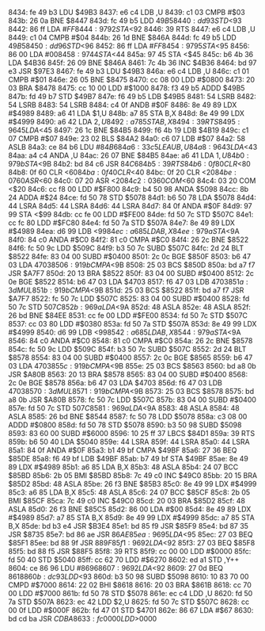 8434: fe 49 b3     LDU    $49B3
8437: e6 c4        LDB    ,U
8439: c1 03        CMPB   #$03
843b: 26 0a        BNE    $8447
843d: fc 49 b5     LDD    $49B5
8440: dd 93        STD    <$93
8442: 86 ff        LDA    #$FF
8444: 97 92        STA    <$92
8446: 39           RTS
8447: e6 c4        LDB    ,U
8449: c1 04        CMPB   #$04
844b: 26 1d        BNE    $846A
844d: fc 49 b5     LDD    $49B5
8450: dd 96        STD    <$96
8452: 86 ff        LDA    #$FF
8454: 97 95        STA    <$95
8456: 86 00        LDA    #$00
8458: 97 44        STA    <$44
845a: 97 45        STA    <$45
845c: b6 4b 36     LDA    $4B36
845f: 26 09        BNE    $846A
8461: 7c 4b 36     INC    $4B36
8464: bd 97 e3     JSR    $97E3
8467: fe 49 b3     LDU    $49B3
846a: e6 c4        LDB    ,U
846c: c1 01        CMPB   #$01
846e: 26 05        BNE    $8475
8470: cc 08 00     LDD    #$0800
8473: 20 03        BRA    $8478
8475: cc 10 00     LDD    #$1000
8478: f3 49 b5     ADDD   $49B5
847b: fd 49 b7     STD    $49B7
847e: f6 49 b5     LDB    $49B5
8481: 54           LSRB
8482: 54           LSRB
8483: 54           LSRB
8484: c4 0f        ANDB   #$0F
8486: 8e 49 89     LDX    #$4989
8489: a6 41        LDA    $1,U
848b: a7 85        STA    B,X
848d: 8e 49 99     LDX    #$4999
8490: a6 42        LDA    $2,U
8492: a7 85        STA    B,X
8494: 39           RTS
8495: 96 45        LDA    <$45
8497: 26 1c        BNE    $84B5
8499: f6 4b 19     LDB    $4B19
849c: c1 07        CMPB   #$07
849e: 23 02        BLS    $84A2
84a0: c6 07        LDB    #$07
84a2: 58           ASLB
84a3: ce 84 b6     LDU    #$84B6
84a6: 33 c5        LEAU   B,U
84a8: 96 43        LDA    <$43
84aa: a4 c4        ANDA   ,U
84ac: 26 07        BNE    $84B5
84ae: a6 41        LDA    $1,U
84b0: 97 9b        STA    <$9B
84b2: bd 84 c6     JSR    $84C6
84b5: 39           RTS
84b6: 0f 80        CLR    <$80
84b8: 0f 60        CLR    <$60
84ba: 0f 40        CLR    <$40
84bc: 0f 20        CLR    <$20
84be: 07 60        ASR    <$60
84c0: 07 20        ASR    <$20
84c2: 03 60        COM    <$60
84c4: 03 20        COM    <$20
84c6: cc f8 00     LDD    #$F800
84c9: b4 50 98     ANDA   $5098
84cc: 8b 24        ADDA   #$24
84ce: fd 50 78     STD    $5078
84d1: b6 50 78     LDA    $5078
84d4: 44           LSRA
84d5: 44           LSRA
84d6: 44           LSRA
84d7: 84 0f        ANDA   #$0F
84d9: 97 99        STA    <$99
84db: cc fe 00     LDD    #$FE00
84de: fd 50 7c     STD    $507C
84e1: cc fc 80     LDD    #$FC80
84e4: fd 50 7a     STD    $507A
84e7: 8e 49 89     LDX    #$4989
84ea: d6 99        LDB    <$99
84ec: a6 85        LDA    B,X
84ee: 97 9a        STA    <$9A
84f0: 84 c0        ANDA   #$C0
84f2: 81 c0        CMPA   #$C0
84f4: 26 2c        BNE    $8522
84f6: fc 50 9c     LDD    $509C
84f9: b3 50 7c     SUBD   $507C
84fc: 2d 24        BLT    $8522
84fe: 83 04 00     SUBD   #$0400
8501: 2c 0c        BGE    $850F
8503: b6 47 03     LDA    $4703
8506: 91 9b        CMPA   <$9B
8508: 25 03        BCS    $850D
850a: bd a7 f7     JSR    $A7F7
850d: 20 13        BRA    $8522
850f: 83 04 00     SUBD   #$0400
8512: 2c 0e        BGE    $8522
8514: b6 47 03     LDA    $4703
8517: f6 47 03     LDB    $4703
851a: 3d           MUL
851b: 91 9b        CMPA   <$9B
851d: 25 03        BCS    $8522
851f: bd a7 f7     JSR    $A7F7
8522: fc 50 7c     LDD    $507C
8525: 83 04 00     SUBD   #$0400
8528: fd 50 7c     STD    $507C
852b: 96 9a        LDA    <$9A
852d: 48           ASLA
852e: 48           ASLA
852f: 26 bd        BNE    $84EE
8531: cc fe 00     LDD    #$FE00
8534: fd 50 7c     STD    $507C
8537: cc 03 80     LDD    #$0380
853a: fd 50 7a     STD    $507A
853d: 8e 49 99     LDX    #$4999
8540: d6 99        LDB    <$99
8542: a6 85        LDA    B,X
8544: 97 9a        STA    <$9A
8546: 84 c0        ANDA   #$C0
8548: 81 c0        CMPA   #$C0
854a: 26 2c        BNE    $8578
854c: fc 50 9c     LDD    $509C
854f: b3 50 7c     SUBD   $507C
8552: 2d 24        BLT    $8578
8554: 83 04 00     SUBD   #$0400
8557: 2c 0c        BGE    $8565
8559: b6 47 03     LDA    $4703
855c: 91 9b        CMPA   <$9B
855e: 25 03        BCS    $8563
8560: bd a8 0b     JSR    $A80B
8563: 20 13        BRA    $8578
8565: 83 04 00     SUBD   #$0400
8568: 2c 0e        BGE    $8578
856a: b6 47 03     LDA    $4703
856d: f6 47 03     LDB    $4703
8570: 3d           MUL
8571: 91 9b        CMPA   <$9B
8573: 25 03        BCS    $8578
8575: bd a8 0b     JSR    $A80B
8578: fc 50 7c     LDD    $507C
857b: 83 04 00     SUBD   #$0400
857e: fd 50 7c     STD    $507C
8581: 96 9a        LDA    <$9A
8583: 48           ASLA
8584: 48           ASLA
8585: 26 bd        BNE    $8544
8587: fc 50 78     LDD    $5078
858a: c3 08 00     ADDD   #$0800
858d: fd 50 78     STD    $5078
8590: b3 50 98     SUBD   $5098
8593: 83 60 00     SUBD   #$6000
8596: 10 25 ff 37  LBCS   $84D1
859a: 39           RTS
859b: b6 50 40     LDA    $5040
859e: 44           LSRA
859f: 44           LSRA
85a0: 44           LSRA
85a1: 84 0f        ANDA   #$0F
85a3: b1 49 bf     CMPA   $49BF
85a6: 27 36        BEQ    $85DE
85a8: f6 49 bf     LDB    $49BF
85ab: b7 49 bf     STA    $49BF
85ae: 8e 49 89     LDX    #$4989
85b1: a6 85        LDA    B,X
85b3: 48           ASLA
85b4: 24 07        BCC    $85BD
85b6: 2b 05        BMI    $85BD
85b8: 7c 49 c0     INC    $49C0
85bb: 20 15        BRA    $85D2
85bd: 48           ASLA
85be: 26 f3        BNE    $85B3
85c0: 8e 49 99     LDX    #$4999
85c3: a6 85        LDA    B,X
85c5: 48           ASLA
85c6: 24 07        BCC    $85CF
85c8: 2b 05        BMI    $85CF
85ca: 7c 49 c0     INC    $49C0
85cd: 20 03        BRA    $85D2
85cf: 48           ASLA
85d0: 26 f3        BNE    $85C5
85d2: 86 00        LDA    #$00
85d4: 8e 49 89     LDX    #$4989
85d7: a7 85        STA    B,X
85d9: 8e 49 99     LDX    #$4999
85dc: a7 85        STA    B,X
85de: bd b3 e4     JSR    $B3E4
85e1: bd 85 f9     JSR    $85F9
85e4: bd 87 35     JSR    $8735
85e7: bd 86 ae     JSR    $86AE
85ea: 96 95        LDA    <$95
85ec: 27 03        BEQ    $85F1
85ee: bd 88 9f     JSR    $889F
85f1: 96 92        LDA    <$92
85f3: 27 03        BEQ    $85F8
85f5: bd 88 f5     JSR    $88F5
85f8: 39           RTS
85f9: cc 00 00     LDD    #$0000
85fc: fd 50 40     STD    $5040
85ff: cc 62 70     LDD    #$6270
8602: ed a1        STD    ,Y++
8604: ce 86 96     LDU    #$8696
8607: 96 92        LDA    <$92
8609: 27 0d        BEQ    $8618
860b: dc 93        LDD    <$93
860d: b3 50 98     SUBD   $5098
8610: 10 83 70 00  CMPD   #$7000
8614: 22 02        BHI    $8618
8616: 20 03        BRA    $861B
8618: cc 70 00     LDD    #$7000
861b: fd 50 78     STD    $5078
861e: ec c4        LDD    ,U
8620: fd 50 7a     STD    $507A
8623: ec 42        LDD    $2,U
8625: fd 50 7c     STD    $507C
8628: cc 00 0f     LDD    #$000F
862b: fd 47 01     STD    $4701
862e: 86 67        LDA    #$67
8630: bd cd ba     JSR    $CDBA
8633: fc 00 00     LDD    >$0000
